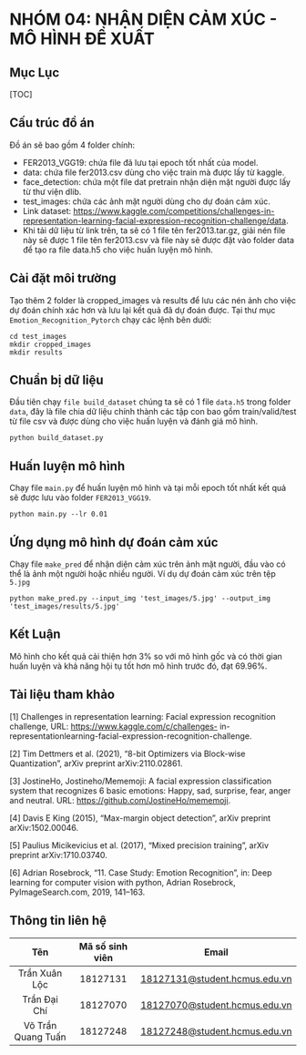 
NHÓM 04: NHẬN DIỆN CẢM XÚC - MÔ HÌNH ĐỀ XUẤT
==

## Mục Lục

[TOC]

## Cấu trúc đồ án

Đồ án sẽ bao gồm 4 folder chính:
- FER2013_VGG19: chứa file đã lưu tại epoch tốt nhất của model.
- data: chứa file fer2013.csv dùng cho việc train mà được lấy từ kaggle.
- face_detection: chứa một file dat pretrain nhận diện mặt người được lấy từ thư viện dlib.
- test_images: chứa các ảnh mặt người dùng cho dự đoán cảm xúc.
- Link dataset: https://www.kaggle.com/competitions/challenges-in-representation-learning-facial-expression-recognition-challenge/data.
- Khi tải dữ liệu từ link trên, ta sẽ có 1 file tên fer2013.tar.gz, giải nén file này sẽ được 1 file tên fer2013.csv và file này sẽ được đặt vào folder data để tạo ra file data.h5 cho việc huấn luyện mô hình.

## Cài đặt môi trường

Tạo thêm 2 folder là cropped_images và results để lưu các nén ảnh cho việc dự đoán chính xác hơn và lưu lại kết quả đã dự đoán được. Tại thư mục ```Emotion_Recognition_Pytorch``` chạy các lệnh bên dưới:
```
cd test_images
mkdir cropped_images
mkdir results
```

## Chuẩn bị dữ liệu

Đầu tiên chạy ```file build_dataset``` chúng ta sẽ có 1 file ```data.h5``` trong folder ```data```, đây là file chia dữ liệu chính thành các tập con bao gồm train/valid/test từ file csv và được dùng cho việc huấn luyện và đánh giá mô hình.
```
python build_dataset.py
```

## Huấn luyện mô hình
Chạy file ```main.py``` để huấn luyện mô hình và tại mỗi epoch tốt nhất kết quả sẽ được lưu vào folder ```FER2013_VGG19```.

```
python main.py --lr 0.01

```

## Ứng dụng mô hình dự đoán cảm xúc
Chạy file ```make_pred``` để nhận diện cảm xúc trên ảnh mặt người, đầu vào có thể là ảnh một người hoặc nhiều người.  Ví dụ dự đoán cảm xúc trên tệp ```5.jpg``` 

```
python make_pred.py --input_img 'test_images/5.jpg' --output_img 'test_images/results/5.jpg'
```

## Kết Luận
Mô hình cho kết quả cải thiện hơn 3\% so với mô hình gốc và có thời gian huấn luyện và khả năng hội tụ tốt hơn mô hình trước đó, đạt 69.96\%.

## Tài liệu tham khảo
[1] Challenges in representation learning: Facial expression recognition challenge, URL: https://www.kaggle.com/c/challenges- in- representationlearning-facial-expression-recognition-challenge.

[2] Tim Dettmers et al. (2021), “8-bit Optimizers via Block-wise Quantization”, arXiv preprint arXiv:2110.02861.

[3] JostineHo, Jostineho/Mememoji: A facial expression classification system that recognizes 6 basic emotions: Happy, sad, surprise, fear, anger and neutral. URL:
https://github.com/JostineHo/mememoji.

[4] Davis E King (2015), “Max-margin object detection”, arXiv preprint arXiv:1502.00046.

[5] Paulius Micikevicius et al. (2017), “Mixed precision training”, arXiv preprint arXiv:1710.03740.

[6] Adrian Rosebrock, “11. Case Study: Emotion Recognition”, in: Deep learning for computer vision with python, Adrian Rosebrock, PyImageSearch.com, 2019, 141–163.


## Thông tin liên hệ

|       **Tên**      | **Mã số sinh viên** |           **Email**           |
|:------------------:|:-------------------:|:-----------------------------:|
|    Trần Xuân Lộc   |       18127131      | 18127131@student.hcmus.edu.vn |
|    Trần Đại Chí    |       18127070      | 18127070@student.hcmus.edu.vn |
| Võ Trần Quang Tuấn |       18127248      | 18127248@student.hcmus.edu.vn |
